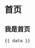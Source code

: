 <script setup>
import { data } from '../data/home.data.js'
</script>

# 首页

## 我是首页

<pre>{{ data }}</pre>